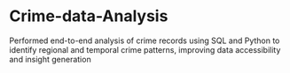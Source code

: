 # Crime-data-Analysis
Performed end-to-end analysis of crime records using SQL and Python to identify regional and temporal crime patterns, improving data accessibility and insight generation
